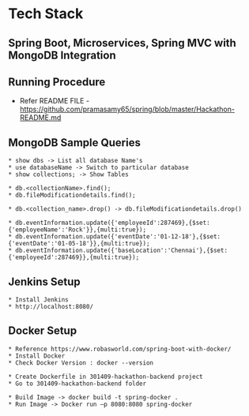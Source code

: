 # Tech Stack 
	
## Spring Boot, Microservices, Spring MVC with MongoDB Integration

## Running Procedure
 * Refer README FILE - https://github.com/pramasamy65/spring/blob/master/Hackathon-README.md
	
## MongoDB Sample Queries
	* show dbs -> List all database Name's 
	* use databaseName -> Switch to particular database
	* show collections; -> Show Tables

	* db.<collectionName>.find();
	* db.fileModificationdetails.find();

	* db.<collection_name>.drop() -> db.fileModificationdetails.drop()

	* db.eventInformation.update({'employeeId':287469},{$set:{'employeeName':'Rock'}},{multi:true});
	* db.eventInformation.update({'eventDate':'01-12-18'},{$set:{'eventDate':'01-05-18'}},{multi:true});
	* db.eventInformation.update({'baseLocation':'Chennai'},{$set:{'employeeId':287469}},{multi:true});


## Jenkins Setup
	* Install Jenkins
	* http://localhost:8080/
	
## Docker Setup
	* Reference https://www.robasworld.com/spring-boot-with-docker/
	* Install Docker
	* Check Docker Version : docker --version
	
	* Create Dockerfile in 301409-hackathon-backend project
	* Go to 301409-hackathon-backend folder
	
	* Build Image -> docker build -t spring-docker .
	* Run Image -> Docker run –p 8080:8080 spring-docker